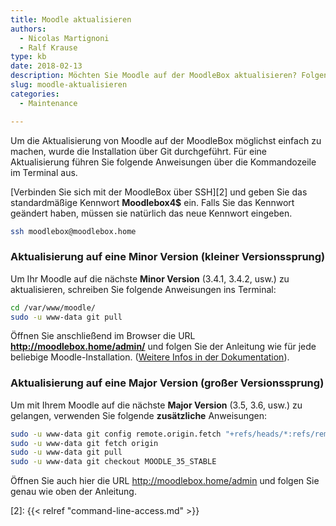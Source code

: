 ```yaml
---
title: Moodle aktualisieren
authors:
  - Nicolas Martignoni
  - Ralf Krause
type: kb
date: 2018-02-13
description: Möchten Sie Moodle auf der MoodleBox aktualisieren? Folgen Sie diesen Anweisungen
slug: moodle-aktualisieren
categories:
  - Maintenance

---
```

Um die Aktualisierung von Moodle auf der MoodleBox möglichst einfach zu machen, wurde die Installation über Git durchgeführt. Für eine Aktualisierung führen Sie folgende Anweisungen über die Kommandozeile im Terminal aus.

[Verbinden Sie sich mit der MoodleBox über SSH][2] und geben Sie das standardmäßige Kennwort __Moodlebox4$__ ein. Falls Sie das Kennwort geändert haben, müssen sie natürlich das neue Kennwort eingeben.

```bash
ssh moodlebox@moodlebox.home
```

### Aktualisierung auf eine __Minor Version__ (kleiner Versionssprung)

Um Ihr Moodle auf die nächste __Minor Version__ (3.4.1, 3.4.2, usw.) zu aktualisieren, schreiben Sie folgende Anweisungen ins Terminal:

```bash
cd /var/www/moodle/
sudo -u www-data git pull
```

Öffnen Sie anschließend im Browser die URL __http://moodlebox.home/admin/__ und folgen Sie der Anleitung wie für jede beliebige Moodle-Installation. ([Weitere Infos in der Dokumentation][1]).

### Aktualisierung auf eine __Major Version__ (großer Versionssprung)

Um mit Ihrem Moodle auf die nächste __Major Version__ (3.5, 3.6, usw.) zu gelangen, verwenden Sie folgende __zusätzliche__ Anweisungen:

```bash
sudo -u www-data git config remote.origin.fetch "+refs/heads/*:refs/remotes/origin/*"
sudo -u www-data git fetch origin
sudo -u www-data git pull
sudo -u www-data git checkout MOODLE_35_STABLE
```

Öffnen Sie auch hier die URL http://moodlebox.home/admin und folgen Sie genau wie oben der Anleitung.

 [1]: https://docs.moodle.org/de/Aktualisierung_von_Moodle
 [2]: {{< relref "command-line-access.md" >}}
